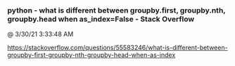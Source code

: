 ﻿

### python - what is different between groupby.first, groupby.nth, groupby.head when as_index=False - Stack Overflow
@ 3/30/21 3:33:48 AM

https://stackoverflow.com/questions/55583246/what-is-different-between-groupby-first-groupby-nth-groupby-head-when-as-index


